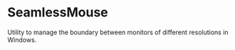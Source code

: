# SeamlessMouse
Utility to manage the boundary between monitors of different resolutions in Windows.

